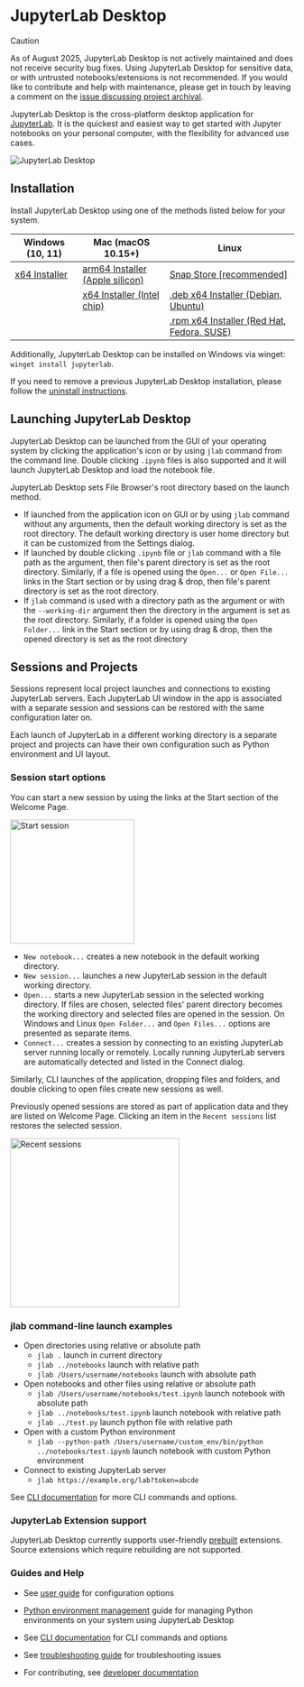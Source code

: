 # JupyterLab Desktop

> [!CAUTION]
> As of August 2025, JupyterLab Desktop is not actively maintained and does not receive security bug fixes. Using JupyterLab Desktop for sensitive data, or with untrusted notebooks/extensions is not recommended.
> If you would like to contribute and help with maintenance, please get in touch by leaving a comment on the [issue discussing project archival](https://github.com/jupyterlab/jupyterlab-desktop/issues/890).

JupyterLab Desktop is the cross-platform desktop application for [JupyterLab](https://github.com/jupyterlab/jupyterlab). It is the quickest and easiest way to get started with Jupyter notebooks on your personal computer, with the flexibility for advanced use cases.

![JupyterLab Desktop](media/jupyterlab-desktop.png)

## Installation

Install JupyterLab Desktop using one of the methods listed below for your system.

| Windows (10, 11)                                                                                                            | Mac (macOS 10.15+)                                                                                                                            | Linux                                                                                                                                                   |
| --------------------------------------------------------------------------------------------------------------------------- | --------------------------------------------------------------------------------------------------------------------------------------------- | ------------------------------------------------------------------------------------------------------------------------------------------------------- |
| [x64 Installer](https://github.com/jupyterlab/jupyterlab-desktop/releases/latest/download/JupyterLab-Setup-Windows-x64.exe) | [arm64 Installer (Apple silicon)](https://github.com/jupyterlab/jupyterlab-desktop/releases/latest/download/JupyterLab-Setup-macOS-arm64.dmg) | [Snap Store [recommended]](https://snapcraft.io/jupyterlab-desktop)                                                                                     |
|                                                                                                                             | [x64 Installer (Intel chip)](https://github.com/jupyterlab/jupyterlab-desktop/releases/latest/download/JupyterLab-Setup-macOS-x64.dmg)        | [.deb x64 Installer (Debian, Ubuntu)](https://github.com/jupyterlab/jupyterlab-desktop/releases/latest/download/JupyterLab-Setup-Debian-x64.deb)        |
|                                                                                                                             |                                                                                                                                               | [.rpm x64 Installer (Red Hat, Fedora, SUSE)](https://github.com/jupyterlab/jupyterlab-desktop/releases/latest/download/JupyterLab-Setup-Fedora-x64.rpm) |

Additionally, JupyterLab Desktop can be installed on Windows via winget: `winget install jupyterlab`.

If you need to remove a previous JupyterLab Desktop installation, please follow the [uninstall instructions](user-guide.md#uninstalling-jupyterlab-desktop).

## Launching JupyterLab Desktop

JupyterLab Desktop can be launched from the GUI of your operating system by clicking the application's icon or by using `jlab` command from the command line. Double clicking `.ipynb` files is also supported and it will launch JupyterLab Desktop and load the notebook file.

JupyterLab Desktop sets File Browser's root directory based on the launch method.

- If launched from the application icon on GUI or by using `jlab` command without any arguments, then the default working directory is set as the root directory. The default working directory is user home directory but it can be customized from the Settings dialog.
- If launched by double clicking `.ipynb` file or `jlab` command with a file path as the argument, then file's parent directory is set as the root directory. Similarly, if a file is opened using the `Open...` or `Open File...` links in the Start section or by using drag & drop, then file's parent directory is set as the root directory.
- If `jlab` command is used with a directory path as the argument or with the `--working-dir` argument then the directory in the argument is set as the root directory. Similarly, if a folder is opened using the `Open Folder...` link in the Start section or by using drag & drop, then the opened directory is set as the root directory

## Sessions and Projects

Sessions represent local project launches and connections to existing JupyterLab servers. Each JupyterLab UI window in the app is associated with a separate session and sessions can be restored with the same configuration later on.

Each launch of JupyterLab in a different working directory is a separate project and projects can have their own configuration such as Python environment and UI layout.

### Session start options

You can start a new session by using the links at the Start section of the Welcome Page.

<img src="media/start-session.png" alt="Start session" width=220 />

- `New notebook...` creates a new notebook in the default working directory.
- `New session...` launches a new JupyterLab session in the default working directory.
- `Open...` starts a new JupyterLab session in the selected working directory. If files are chosen, selected files' parent directory becomes the working directory and selected files are opened in the session. On Windows and Linux `Open Folder...` and `Open Files...` options are presented as separate items.
- `Connect...` creates a session by connecting to an existing JupyterLab server running locally or remotely. Locally running JupyterLab servers are automatically detected and listed in the Connect dialog.

Similarly, CLI launches of the application, dropping files and folders, and double clicking to open files create new sessions as well.

Previously opened sessions are stored as part of application data and they are listed on Welcome Page. Clicking an item in the `Recent sessions` list restores the selected session.

<img src="media/recent-sessions.png" alt="Recent sessions" width=300 />

### jlab command-line launch examples

- Open directories using relative or absolute path
  - `jlab .` launch in current directory
  - `jlab ../notebooks` launch with relative path
  - `jlab /Users/username/notebooks` launch with absolute path
- Open notebooks and other files using relative or absolute path
  - `jlab /Users/username/notebooks/test.ipynb` launch notebook with absolute path
  - `jlab ../notebooks/test.ipynb` launch notebook with relative path
  - `jlab ../test.py` launch python file with relative path
- Open with a custom Python environment
  - `jlab --python-path /Users/username/custom_env/bin/python ../notebooks/test.ipynb` launch notebook with custom Python environment
- Connect to existing JupyterLab server
  - `jlab https://example.org/lab?token=abcde`

See [CLI documentation](cli.md) for more CLI commands and options.

### JupyterLab Extension support

JupyterLab Desktop currently supports user-friendly [prebuilt](https://jupyterlab.readthedocs.io/en/stable/extension/extension_dev.html#overview-of-extensions) extensions. Source extensions which require rebuilding are not supported.

### Guides and Help

- See [user guide](user-guide.md) for configuration options

- [Python environment management](python-env-management.md) guide for managing Python environments on your system using JupyterLab Desktop

- See [CLI documentation](cli.md) for CLI commands and options

- See [troubleshooting guide](troubleshoot.md) for troubleshooting issues

- For contributing, see [developer documentation](dev.md)
